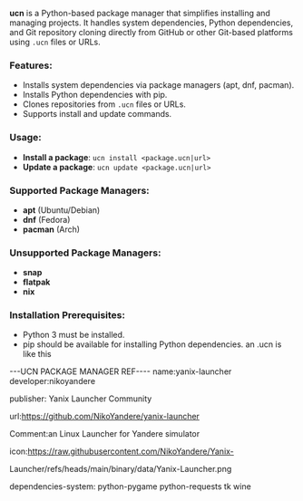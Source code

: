 **ucn** is a Python-based package manager that simplifies installing and managing projects. It handles system dependencies, Python dependencies, and Git repository cloning directly from GitHub or other Git-based platforms using `.ucn` files or URLs.

### Features:
- Installs system dependencies via package managers (apt, dnf, pacman).
- Installs Python dependencies with pip.
- Clones repositories from `.ucn` files or URLs.
- Supports install and update commands.

### Usage:
- **Install a package**: `ucn install <package.ucn|url>`
- **Update a package**: `ucn update <package.ucn|url>`

### Supported Package Managers:
- **apt** (Ubuntu/Debian)
- **dnf** (Fedora)
- **pacman** (Arch)

### Unsupported Package Managers:
- **snap**
- **flatpak**
- **nix**

### Installation Prerequisites:
- Python 3 must be installed.
- pip should be available for installing Python dependencies.
an  .ucn is like this





---UCN PACKAGE MANAGER REF----
name:yanix-launcher 
developer:nikoyandere

publisher: Yanix Launcher Community

url:https://github.com/NikoYandere/yanix-launcher

Comment:an Linux Launcher for Yandere simulator

icon:https://raw.githubusercontent.com/NikoYandere/Yanix-

Launcher/refs/heads/main/binary/data/Yanix-Launcher.png

dependencies-system: python-pygame python-requests tk wine